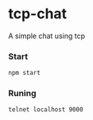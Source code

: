 # tcp-chat
A simple chat using tcp

### Start
```bash
npm start
```

### Runing
```bash
telnet localhost 9000
```
